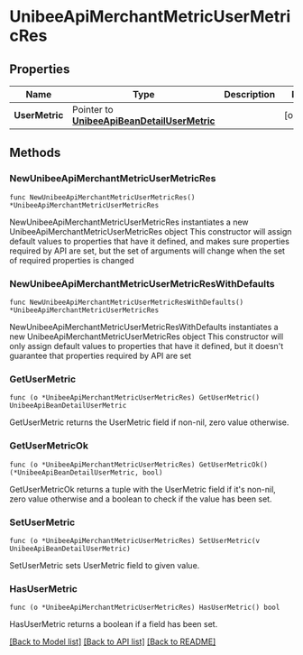 # UnibeeApiMerchantMetricUserMetricRes

## Properties

Name | Type | Description | Notes
------------ | ------------- | ------------- | -------------
**UserMetric** | Pointer to [**UnibeeApiBeanDetailUserMetric**](UnibeeApiBeanDetailUserMetric.md) |  | [optional] 

## Methods

### NewUnibeeApiMerchantMetricUserMetricRes

`func NewUnibeeApiMerchantMetricUserMetricRes() *UnibeeApiMerchantMetricUserMetricRes`

NewUnibeeApiMerchantMetricUserMetricRes instantiates a new UnibeeApiMerchantMetricUserMetricRes object
This constructor will assign default values to properties that have it defined,
and makes sure properties required by API are set, but the set of arguments
will change when the set of required properties is changed

### NewUnibeeApiMerchantMetricUserMetricResWithDefaults

`func NewUnibeeApiMerchantMetricUserMetricResWithDefaults() *UnibeeApiMerchantMetricUserMetricRes`

NewUnibeeApiMerchantMetricUserMetricResWithDefaults instantiates a new UnibeeApiMerchantMetricUserMetricRes object
This constructor will only assign default values to properties that have it defined,
but it doesn't guarantee that properties required by API are set

### GetUserMetric

`func (o *UnibeeApiMerchantMetricUserMetricRes) GetUserMetric() UnibeeApiBeanDetailUserMetric`

GetUserMetric returns the UserMetric field if non-nil, zero value otherwise.

### GetUserMetricOk

`func (o *UnibeeApiMerchantMetricUserMetricRes) GetUserMetricOk() (*UnibeeApiBeanDetailUserMetric, bool)`

GetUserMetricOk returns a tuple with the UserMetric field if it's non-nil, zero value otherwise
and a boolean to check if the value has been set.

### SetUserMetric

`func (o *UnibeeApiMerchantMetricUserMetricRes) SetUserMetric(v UnibeeApiBeanDetailUserMetric)`

SetUserMetric sets UserMetric field to given value.

### HasUserMetric

`func (o *UnibeeApiMerchantMetricUserMetricRes) HasUserMetric() bool`

HasUserMetric returns a boolean if a field has been set.


[[Back to Model list]](../README.md#documentation-for-models) [[Back to API list]](../README.md#documentation-for-api-endpoints) [[Back to README]](../README.md)


